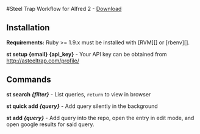 #Steel Trap Workflow for Alfred 2 - [Download](https://github.com/redironcrow/SteelTrap-for-Alfred/releases/download/1.0.0/Steel.Trap.alfredworkflow)

Installation
------------

**Requirements:** Ruby >= 1.9.x must be installed with [RVM][] or [rbenv][].

**st setup {email} {api_key}** - Your API key can be obtained from <http://asteeltrap.com/profile/>


Commands
--------
**st search _{filter}_** - List queries, `return` to view in browser

**st quick add _{query}_** - Add query silently in the background

**st add _{query}_** - Add query into the repo, open the entry in edit mode, and open google results for said query.

